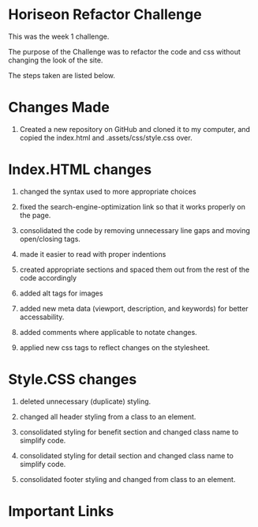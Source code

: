 # Horiseon Refactor Challenge

This was the week 1 challenge.

The purpose of the Challenge was to refactor the code and css without changing the look of the site.

The steps taken are listed below.

# Changes Made

1. Created a new repository on GitHub and cloned it to my computer, and copied the index.html and .assets/css/style.css over.

# Index.HTML changes

1. changed the syntax used to more appropriate choices

2. fixed the search-engine-optimization link so that it works properly on the page.

3. consolidated the code by removing unnecessary line gaps and moving open/closing tags. 

4. made it easier to read with proper indentions

5. created appropriate sections and spaced them out from the rest of the code accordingly

6. added alt tags for images

7. added new meta data (viewport, description, and keywords) for better accessability.

8. added comments where applicable to notate changes.

9. applied new css tags to reflect changes on the stylesheet. 

# Style.CSS changes

1. deleted unnecessary (duplicate) styling.

2. changed all header styling from a class to an element.

3. consolidated styling for benefit section and changed class name to simplify code.

4. consolidated styling for detail section and changed class name to simplify code.

5. consolidated footer styling and changed from class to an element.

# Important Links

